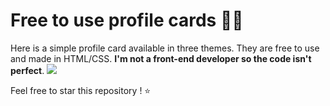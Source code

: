 # Free to use profile cards 🙆‍♂️

Here is a simple profile card available in three themes. They are free to use and made in HTML/CSS. **I'm not a front-end developer so the code isn't perfect**.
![](hhttps://cdn.discordapp.com/attachments/1093078970922188850/1093079990452633620/profile-cards.jpg)

Feel free to star this repository ! ⭐
